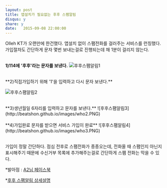 ```yaml
---
layout: post
title: 앱설치가 필요없는 후후 스팸알림 
disqus: y
share: y
date:   2015-09-08 22:00:00
---
```


Olleh KT가 오랜만에 한건했다. 앱설치 없이 스팸전화를 걸러주는 서비스를 런칭했다. 가입절차도 간단하게 문자 몇번 보내는걸로 진행되는데 채 1분이 걸리지 않는다. 
</br></br>


**1)114에 '후후'라는 문자를 보낸다.** 
![후후스팸알림1](http://beatshon.github.io/images/who4.PNG)
</br>

</br>
**2)직접가입하기 위해 '1'을 입력하고 다시 문자 보낸다.**

![후후스팸알림2](http://beatshon.github.io/images/who1.PNG)
</br>

</br>
**3)생년월일 6자리를 입력하고 문자를 보낸다.**
![후후스팸알림3](http://beatshon.github.io/images/who2.PNG)
</br>

</br>
**4)가입완료 문자를 받으면 서비스 가입이 완료**
![후후스팸알림4](http://beatshon.github.io/images/who3.PNG)
</br>
</br>

가입이 정말 간단하다. 점심 전후로 스팸전화가 종종오는데, 전화올 때 스팸인지 아닌지 표시해주기 때문에 수신거부 목록에 추가해주는걸로 간단하게 스팸 전화는 막을 수 있다. 

*발아점 : [A2님 페이스북](https://www.facebook.com/ani2life?fref=ts) 

*[후후 스팸알림 상세설명](http://product.olleh.com/wDic/productDetail.do?ItemCode=1075)



